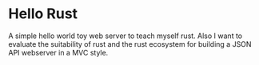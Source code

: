 # Hello Rust

A simple hello world toy web server to teach myself rust.
Also I want to evaluate the suitability of rust and the rust ecosystem for
building a JSON API webserver in a MVC style.